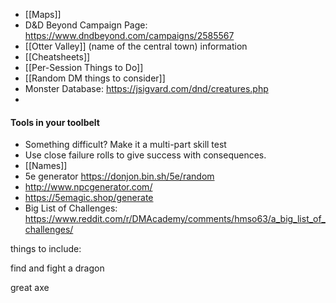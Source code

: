 - [[Maps]]
- D&D Beyond Campaign Page: https://www.dndbeyond.com/campaigns/2585567
- [[Otter Valley]] (name of the central town) information
- [[Cheatsheets]]
- [[Per-Session Things to Do]]
- [[Random DM things to consider]]
- Monster Database: https://jsigvard.com/dnd/creatures.php
- 
#### Tools in your toolbelt
- Something difficult? Make it a multi-part skill test
- Use close failure rolls to give success with consequences.
- [[Names]]
- 5e generator https://donjon.bin.sh/5e/random
- http://www.npcgenerator.com/
- https://5emagic.shop/generate
- Big List of Challenges: https://www.reddit.com/r/DMAcademy/comments/hmso63/a_big_list_of_challenges/

things to include:

find and fight a dragon

great axe


